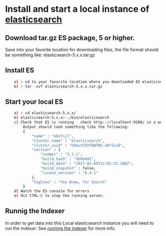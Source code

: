 # Install and start a local instance of [elasticsearch][1]

## Download tar.gz ES package, 5 or higher.
Save into your favorite location for downloading files, the file format should be something like: elasticsearch-5.x.x.tar.gz

## Install ES

```bash
    a) > cd to your favorite location where you downloaded ES elasticsearch-5.x.x.tar.gz
    b) > tar -xvf elasticsearch-5.x.x.tar.gz
```
## Start your local ES

```bash
    a) > cd elasticsearch-5.x.x/
    b) elasticsearch-5.x.x> ./bin/elasticsearch
    c) Check that ES is running - check http:://localhost:9200/ in a web browser
	    Output should look something like the following:
		{
			"name" : "eOuYijl",
			"cluster_name" : "elasticsearch",
			"cluster_uuid" : "UhmuYCDXTDWTNS-aBrSixQ",
			"version" : {
				"number" : "5.2.1",
				"build_hash" : "db0d481",
				"build_date" : "2017-02-09T22:05:32.386Z",
				"build_snapshot" : false,
				"lucene_version" : "6.4.1"
			},
			"tagline" : "You Know, for Search"
		}
    d) Watch the ES console for errors 
    e) Hit CTRL-C to stop the running server.
``` 

## Runnig the Indexer
In order to get data into this Local elasticsearch instance you will need to run the indexer: See [running the indexer][2] for more info.

[1]: https://www.elastic.co/downloads/elasticsearch
[2]: https://github.com/alliance-genome/agr_indexer
